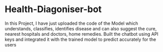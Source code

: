 # Health-Diagoniser-bot
In this Project, I have just uploaded the code of the Model which understands, classifies, identifies disease and can also suggest the cure, nearest hospitals and doctors, home remedies. Built the chatbot using API keys and integrated it with the trained model to predict accurately for the users
